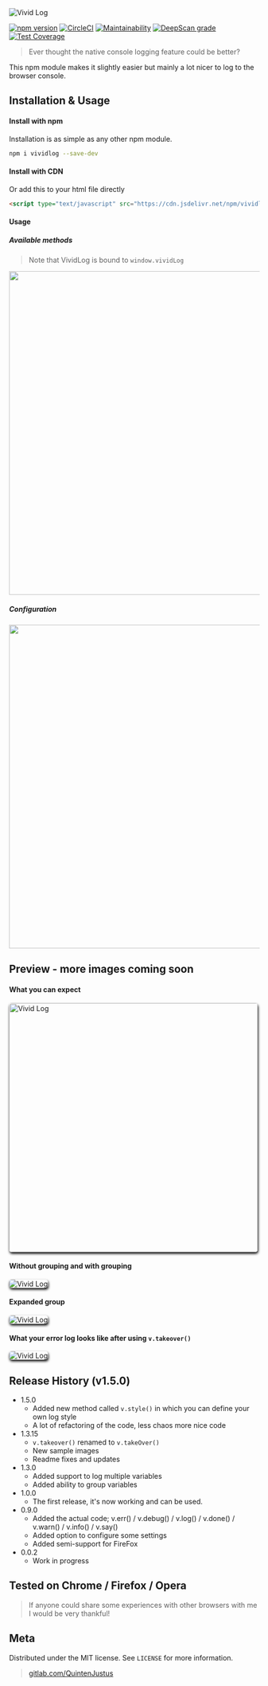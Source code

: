 <img src="https://gitlab.com/QuintenJustus/vividlog/raw/master/assets/logo.png" alt="Vivid Log"/>

[![npm version](https://badge.fury.io/js/vividlog.svg)](https://badge.fury.io/js/vividlog) [![CircleCI](https://circleci.com/gh/QuintenJustus/vividlog.svg?style=svg)](https://circleci.com/gh/QuintenJustus/vividlog) [![Maintainability](https://api.codeclimate.com/v1/badges/11d9beceb62db9ab9ef1/maintainability)](https://codeclimate.com/github/QuintenJustus/vividlog/maintainability) [![DeepScan grade](https://deepscan.io/api/teams/3510/projects/5183/branches/40300/badge/grade.svg)](https://deepscan.io/dashboard#view=project&tid=3510&pid=5183&bid=40300) [![Test Coverage](https://api.codeclimate.com/v1/badges/11d9beceb62db9ab9ef1/test_coverage)](https://codeclimate.com/github/QuintenJustus/vividlog/test_coverage)

> Ever thought the native console logging feature could be better?

This npm module makes it slightly easier but mainly a lot nicer to log to the browser console.

## Installation & Usage
#### Install with npm
Installation is as simple as any other npm module.<br>
```bash
npm i vividlog --save-dev
```

#### Install with CDN
Or add this to your html file directly <br>
```html
<script type="text/javascript" src="https://cdn.jsdelivr.net/npm/vividlog@latest/dist/vividLog.js"></script>
```

#### Usage
##### Available methods
>  Note that VividLog is bound to `window.vividLog`<br>

<img src="https://gitlab.com/QuintenJustus/vividlog/raw/master/assets/functions.png" width="650">

##### Configuration
<img src="https://gitlab.com/QuintenJustus/vividlog/raw/master/assets/config.png" width="650">

## Preview - more images coming soon
#### What you can expect
<img src="https://gitlab.com/QuintenJustus/vividlog/raw/master/assets/withconsole.png"
     alt="Vivid Log" height="500" style="border-radius:5px; box-shadow: 1px 3px 5px black"/>

#### Without grouping and with grouping
<img src="https://gitlab.com/QuintenJustus/vividlog/raw/master/assets/groupedandwithout.png"
     alt="Vivid Log" style="border-radius:5px; box-shadow: 1px 3px 5px black"/>

#### Expanded group
<img src="https://gitlab.com/QuintenJustus/vividlog/raw/master/assets/grouped.png"
     alt="Vivid Log" style="border-radius:5px; box-shadow: 1px 3px 5px black"/>

#### What your error log looks like after using `v.takeover()`
<img src="https://gitlab.com/QuintenJustus/vividlog/raw/master/assets/errorcatching.png"
     alt="Vivid Log" style="border-radius:5px; box-shadow: 1px 3px 5px black"/>

## Release History (v1.5.0)
* 1.5.0
    * Added new method called `v.style()` in which you can define your own log style
    * A lot of refactoring of the code, less chaos more nice code
* 1.3.15
    * `v.takeover()` renamed to `v.takeOver()`
    * New sample images
    * Readme fixes and updates
* 1.3.0 
    * Added support to log multiple variables
    * Added ability to group variables 
* 1.0.0
    * The first release, it's now working and can be used.
* 0.9.0
    * Added the actual code; v.err() / v.debug() / v.log() / v.done() / v.warn() / v.info() / v.say()
    * Added option to configure some settings
    * Added semi-support for FireFox
* 0.0.2
    * Work in progress

## Tested on Chrome / Firefox / Opera
> If anyone could share some experiences with other browsers with me I would be very thankful!

## Meta

Distributed under the MIT license. See ``LICENSE`` for more information.

> [gitlab.com/QuintenJustus](https://gitlab.com/QuintenJustus)
